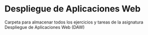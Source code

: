 # Despliegue de Aplicaciones Web
Carpeta para almacenar todos los ejercicios y tareas de la asignatura Despliegue de Aplicaciones Web (DAW)
